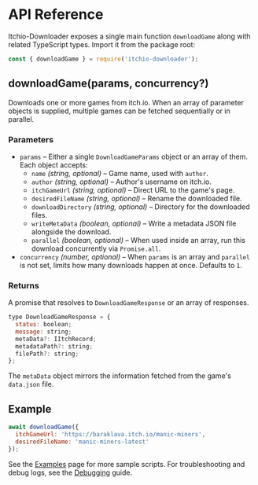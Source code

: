 # API Reference

Itchio-Downloader exposes a single main function `downloadGame` along with related TypeScript types. Import it from the package root:

```javascript
const { downloadGame } = require('itchio-downloader');
```

## downloadGame(params, concurrency?)

Downloads one or more games from itch.io. When an array of parameter objects is supplied, multiple games can be fetched sequentially or in parallel.

### Parameters

- `params` – Either a single `DownloadGameParams` object or an array of them. Each object accepts:
  - `name` *(string, optional)* – Game name, used with `author`.
  - `author` *(string, optional)* – Author's username on itch.io.
  - `itchGameUrl` *(string, optional)* – Direct URL to the game's page.
  - `desiredFileName` *(string, optional)* – Rename the downloaded file.
  - `downloadDirectory` *(string, optional)* – Directory for the downloaded files.
  - `writeMetaData` *(boolean, optional)* – Write a metadata JSON file alongside the download.
  - `parallel` *(boolean, optional)* – When used inside an array, run this download concurrently via `Promise.all`.
- `concurrency` *(number, optional)* – When `params` is an array and `parallel` is not set, limits how many downloads happen at once. Defaults to `1`.

### Returns

A promise that resolves to `DownloadGameResponse` or an array of responses.

```javascript
type DownloadGameResponse = {
  status: boolean;
  message: string;
  metaData?: IItchRecord;
  metadataPath?: string;
  filePath?: string;
};
```

The `metaData` object mirrors the information fetched from the game's `data.json` file.

## Example

```javascript
await downloadGame({
  itchGameUrl: 'https://baraklava.itch.io/manic-miners',
  desiredFileName: 'manic-miners-latest'
});
```

See the [Examples](Examples.md) page for more sample scripts.
For troubleshooting and debug logs, see the [Debugging](Debugging.md) guide.
